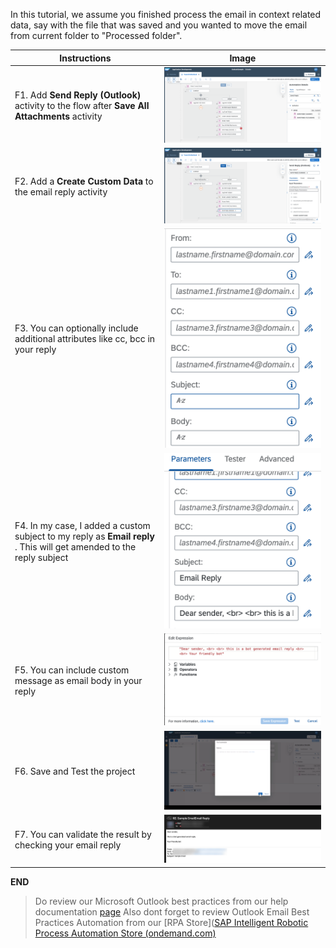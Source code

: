 In this tutorial, we assume you finished process the email in context related data, say with the file that was saved and you wanted to move the email from current folder to "Processed folder". 

Instructions | Image
------------ | -----
F1. Add **Send Reply (Outlook)** activity to the flow after **Save All Attachments** activity | ![Add Send Reply (Outlook) activity!](Images/SendReplyOutlook.png)
F2. Add a **Create Custom Data** to the email reply activity | ![Create Custom reply data!](E2-Outlook/Images/CreateCustomData.png)
F3.  You can optionally include additional attributes like cc, bcc in your reply | ![Include email attributes!](Images/ReplyAttributes.png)
F4. In my case, I added a custom subject to my reply as **Email reply** . This will get amended to the reply subject| ![Add a subject!](Images/SubjectInReply.png)
F5. You can include custom message as email body in your reply | ![Add a reply body!](Images/EmailBodyInReply.png)
F6. Save and Test the project | ![Save and test project!](Images/SaveAndTest.png)
F7. You can validate the result by checking your email reply | ![Validate the result!](Images/ResultOfEmailReply.png)

**END**

> Do review our Microsoft Outlook best practices from our help documentation [page](https://help.sap.com/docs/IRPA/8e71b41b9ea043c8bccee01a10d6ba72/5a48c81502db40b08e4aac866e04592a.html)
> Also dont forget to review Outlook Email Best Practices Automation from our [RPA Store]([SAP Intelligent Robotic Process Automation Store (ondemand.com)](https://store.irpa.cfapps.eu10.hana.ondemand.com/#/package/a4c61c62-356e-4165-bdcb-bef08e236cf5)